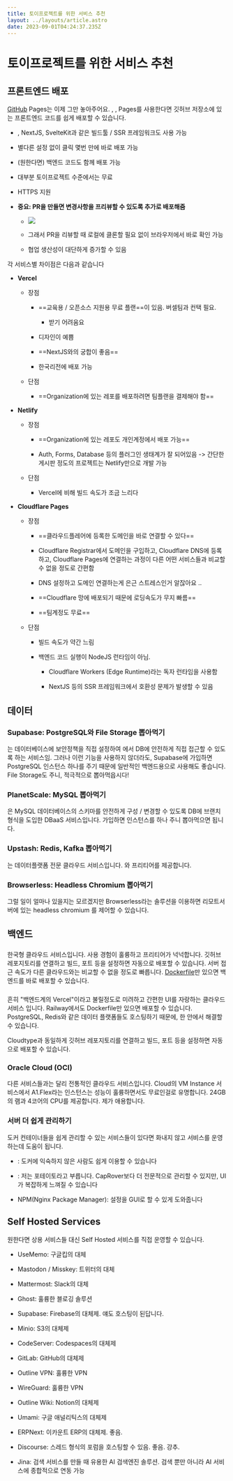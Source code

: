 ```yaml
---
title: 토이프로젝트를 위한 서비스 추천
layout: ../layouts/article.astro
date: 2023-09-01T04:24:37.235Z
---
```


# 토이프로젝트를 위한 서비스 추천

## 프론트엔드 배포

[GitHub](깃허브) Pages는 이제 그만 놓아주어요. [](Vercel), [](Netlify), [](Cloudflare) Pages를 사용한다면 깃허브 저장소에 있는 프론트엔드 코드를 쉽게 배포할 수 있습니다.

- [](React), NextJS, SvelteKit과 같은 빌드툴 / SSR 프레임워크도 사용 가능

- 별다른 설정 없이 클릭 몇번 만에 바로 배포 가능

- (원한다면) 백엔드 코드도 함께 배포 가능

- 대부분 토이프로젝트 수준에서는 무료

- HTTPS 지원

- **중요: PR을 만들면 변경사항을 프리뷰할 수 있도록 추가로 배포해줌**

  - ![](../images/478f29cc-2539-4058-adc3-8d541c2b421d.png)

  - 그래서 PR을 리뷰할 때 로컬에 클론할 필요 없이 브라우저에서 바로 확인 가능

  - 협업 생산성이 대단하게 증가할 수 있음

각 서비스별 차이점은 다음과 같습니다

- **Vercel**

  - 장점

    - ==교육용 / 오픈소스 지원용 무료 플랜==이 있음. 버셀팀과 컨택 필요.

      - 받기 어려움요

    - 디자인이 예쁨

    - ==NextJS와의 궁합이 좋음==

    - 한국리전에 배포 가능

  - 단점

    - ==Organization에 있는 레포를 배포하려면 팀플랜을 결제해야 함==

- **Netlify**

  - 장점

    - ==Organization에 있는 레포도 개인계정에서 배포 가능==

    - Auth, Forms, Database 등의 플러그인 생태계가 잘 되어있음 -> 간단한 게시판 정도의 프로젝트는 Netlify만으로 개발 가능

  - 단점

    - Vercel에 비해 빌드 속도가 조금 느리다

- **Cloudflare Pages**

  - 장점

    - ==클라우드플레어에 등록한 도메인을 바로 연결할 수 있다==

    - Cloudflare Registrar에서 도메인을 구입하고, Cloudflare DNS에 등록하고, Cloudflare Pages에 연결하는 과정이 다른 어떤 서비스들과 비교할 수 없을 정도로 간편함

    - DNS 설정하고 도메인 연결하는게 은근 스트레스인거 알잖아요 ..

    - ==Cloudflare 망에 배포되기 때문에 로딩속도가 무지 빠름==

    - ==팀계정도 무료==

  - 단점

    - 빌드 속도가 약간 느림

    - 백엔드 코드 실행이 NodeJS 런타임이 아님.

      - Cloudflare Workers (Edge Runtime)라는 독자 런타임을 사용함

      - NextJS 등의 SSR 프레임워크에서 호환성 문제가 발생할 수 있음

## 데이터

### **Supabase: PostgreSQL와 File Storage 뽑아먹기**

[](Supabase)는 데이터베이스에 보안정책을 직접 설정하여 [](프론트엔드)에서 DB에 안전하게 직접 접근할 수 있도록 하는 서비스임. 그러나 이런 기능을 사용하지 않더라도, Supabase에 가입하면 PostgreSQL 인스턴스 하나를 주기 때문에 일반적인 백엔드용으로 사용해도 좋습니다. File Storage도 주니, 적극적으로 뽑아먹읍시다!

### PlanetScale: MySQL 뽑아먹기

[](PlanetScale)은 MySQL 데이터베이스의 스키마를 안전하게 구성 / 변경할 수 있도록 DB에 브랜치 형식을 도입한 DBaaS 서비스입니다. 가입하면 [](MySQL) 인스턴스를 하나 주니 뽑아먹으면 됩니다.

### Upstash: Redis, Kafka 뽑아먹기

[](Upstash)는 데이터플랫폼 전문 클라우드 서비스입니다. [](Redis)와 [](Kafka) 프리티어를 제공합니다.

### Browserless: Headless Chromium 뽑아먹기

그럴 일이 얼마나 있을지는 모르겠지만 Browserless라는 솔루션을 이용하면 리모트서버에 있는 headless chromium [](브라우저)를 제어할 수 있습니다.

## 백엔드

### [](Cloudtype)

한국형 클라우드 서비스입니다. 사용 경험이 훌륭하고 프리티어가 넉넉합니다. 깃허브 레포지토리를 연결하고 빌드, 포트 등을 설정하면 자동으로 배포할 수 있습니다. 서버 접근 속도가 다른 클라우드와는 비교할 수 없을 정도로 빠릅니다. [Dockerfile](Docker)만 있으면 백엔드를 바로 배포할 수 있습니다.

### [](Railway)

흔히 "백엔드계의 Vercel"이라고 불릴정도로 미려하고 간편한 UI를 자랑하는 클라우드 서비스 입니다. Railway에서도 Dockerfile만 있으면 배포할 수 있습니다. PostgreSQL, Redis와 같은 데이터 플랫폼들도 호스팅하기 때문에, 한 [](클라우드) 안에서 해결할 수 있습니다.

Cloudtype과 동일하게 깃허브 레포지토리를 연결하고 빌드, 포트 등을 설정하면 자동으로 배포할 수 있습니다.

### Oracle Cloud (OCI)

다른 서비스들과는 달리 전통적인 클라우드 서비스입니다. [](Oracle) Cloud의 VM Instance 서비스에서 A1.Flex라는 인스턴스는 성능이 훌륭하면서도 무료인걸로 유명합니다. 24GB의 램과 4코어의 [](ARM) CPU를 제공합니다. 제가 애용합니다.

### 서버 더 쉽게 관리하기

도커 컨테이너들을 쉽게 관리할 수 있는 서비스들이 있다면 화내지 않고 서비스를 운영하는데 도움이 됩니다.

- [](CapRover): 도커에 익숙하지 않은 사람도 쉽게 이용할 수 있습니다

- [](Portainer): 저는 포테이토라고 부릅니다. CapRover보다 더 전문적으로 관리할 수 있지만, UI가 복잡하게 느껴질 수 있습니다

- NPM(Nginx Package Manager): [](Nginx) 설정을 GUI로 할 수 있게 도와줍니다

## Self Hosted Services

원한다면 상용 서비스들 대신 Self Hosted 서비스를 직접 운영할 수 있습니다.

- UseMemo: 구글킵의 대체

- Mastodon / Misskey: 트위터의 대체

- Mattermost: Slack의 대체

- Ghost: 훌륭한 블로깅 솔루션

- Supabase: Firebase의 대체제. 얘도 호스팅이 된답니다.

- Minio: S3의 대체제

- CodeServer: Codespaces의 대체제

- GitLab: GitHub의 대체제

- Outline VPN: 훌륭한 VPN

- WireGuard: 훌륭한 VPN

- Outline Wiki: Notion의 대체제

- Umami: 구글 애널리틱스의 대체제

- ERPNext: 이카운트 ERP의 대체제. 좋음.

- Discourse: 스레드 형식의 포럼을 호스팅할 수 있음. 좋음. 강추.

- Jina: 검색 서비스를 만들 때 유용한 AI 검색엔진 솔루션. 검색 뿐만 아니라 AI 서비스에 종합적으로 연동 가능
